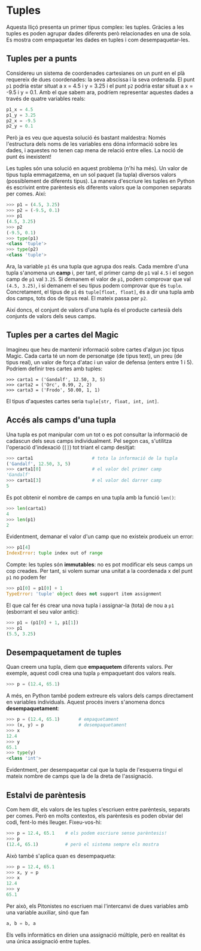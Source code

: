 # Tuples

Aquesta lliçó presenta un primer tipus complex: les tuples. Gràcies a les tuples es poden agrupar dades diferents però relacionades en una de sola. Es mostra com empaquetar les dades en tuples i com desempaquetar-les.

## Tuples per a punts

Considereu un sistema de coordenades cartesianes on un punt en el plà requereix de dues coordenades: la seva abscissa i la seva ordenada. El punt `p1` podria estar situat a x = 4.5 i y = 3.25 i el punt `p2` podria estar situat a x = -9.5 i y = 0.1. Amb el que sabem ara, podríem representar aquestes dades a través de quatre variables reals:

```python
p1_x = 4.5
p1_y = 3.25
p2_x = -9.5
p2_y = 0.1
```

Però ja es veu que aquesta solució és bastant maldestra: Només l'estructura dels noms de les variables ens dóna informació sobre les dades, i aquestes no tenen cap mena de relació entre elles. La noció de punt és inexistent!

Les tuples són una solució en aquest problema (n'hi ha més). Un valor de tipus tupla emmagatzema, en un sol paquet (la tupla) diversos valors (possiblement de diferents tipus). La manera d'escriure les tuples en Python és escrivint entre parèntesis els diferents valors que la componen separats per comes. Així:

```python
>>> p1 = (4.5, 3.25)
>>> p2 = (-9.5, 0.1)
>>> p1
(4.5, 3.25)
>>> p2
(-9.5, 0.1)
>>> type(p1)
<class 'tuple'>
>>> type(p2)
<class 'tuple'>
```

Ara, la variable `p1` és una tupla que agrupa dos reals. Cada membre d'una tupla s'anomena un **camp** i, per tant, el primer camp de `p1` val `4.5` i el segon camp de `p1` val `3.25`. Si demanem el valor de `p1`, podem comprovar que val `(4.5, 3.25)`, i si demanem el seu tipus podem comprovar que és `tuple`. Concretament, el tipus de `p1` és `tuple[float, float]`, és a dir una tupla amb dos camps, tots dos de tipus real. El mateix passa per `p2`.

Així doncs, el conjunt de valors d'una tupla és el producte cartesià dels conjunts de valors dels seus camps.

## Tuples per a cartes del Magic

Imagineu que heu de mantenir informació sobre cartes d'algun joc tipus Magic. Cada carta té un nom de personatge (de tipus text), un preu (de tipus real), un valor de força d'atac i un valor de defensa (enters entre 1 i 5). Podríem definir tres cartes amb tuples:

```
>>> carta1 = ('Gandalf', 12.50, 3, 5)
>>> carta2 = ('Orc', 0.99, 2, 2)
>>> carta3 = ('Frodo', 50.00, 1, 1)
```

El tipus d'aquestes cartes seria `tuple[str, float, int, int]`.

## Accés als camps d'una tupla

Una tupla es pot manipular com un tot o es pot consultar la informació de cadascun dels seus camps individualment. Pel segon cas, s'utilitza l'operació d'indexació (`[]`) tot triant el camp desitjat:

```python
>>> carta1                      # tota la informació de la tupla
('Gandalf', 12.50, 3, 5)
>>> carta1[0]                   # el valor del primer camp
'Gandalf'
>>> carta1[3]                   # el valor del darrer camp
5
```

Es pot obtenir el nombre de camps en una tupla amb la funció `len()`:

```python
>>> len(carta1)
4
>>> len(p1)
2
```

Evidentment, demanar el valor d'un camp que no existeix produeix un error:

```python
>>> p1[4]
IndexError: tuple index out of range
```

Compte: les tuples són **immutables**: no es pot modificar els seus camps un cop creades. Per tant, si volem sumar una unitat a la coordenada x del punt `p1` no podem fer

```python
>>> p1[0] = p1[0] + 1
TypeError: 'tuple' object does not support item assignment
```

El que cal fer és crear una nova tupla i assignar-la (tota) de nou a `p1` (esborrant el seu valor antic):

```python
>>> p1 = (p1[0] + 1, p1[1])
>>> p1
(5.5, 3.25)
```

## Desempaquetament de tuples

Quan creem una tupla, diem que **empaquetem** diferents valors. Per exemple, aquest codi crea una tupla `p` empaquetant dos valors reals.

```python
>>> p = (12.4, 65.1)
```

A més, en Python també podem extreure els valors dels camps directament en variables individuals. Aquest procés invers s'anomena doncs **desempaquetament**:

```python
>>> p = (12.4, 65.1)       # empaquetament
>>> (x, y) = p             # desempaquetament
>>> x
12.4
>>> y
65.1
>>> type(y)
<class 'int'>
```

Evidentment, per desempaquetar cal que la tupla de l'esquerra tingui el mateix nombre de camps que la de la dreta de l'assignació.

## Estalvi de parèntesis

Com hem dit, els valors de les tuples s'escriuen entre parèntesis, separats per comes. Però en molts contextos, els parèntesis es poden obviar del codi, fent-lo més lleuger. Fixeu-vos-hi:

```python
>>> p = 12.4, 65.1    # els podem escriure sense parèntesis!
>>> p
(12.4, 65.1)          # però el sistema sempre els mostra
```

Això també s'aplica quan es desempaqueta:

```python
>>> p = 12.4, 65.1
>>> x, y = p
>>> x
12.4
>>> y
65.1
```

Per això, els Pitonistes no escriuen mai l'intercanvi de dues variables amb una variable auxiliar, sinó que fan

```python
a, b = b, a
```

Els vells informàtics en dirien una assignació múltiple, però en realitat és una única assignació entre tuples.

<Autors autors="jpetit"/>
